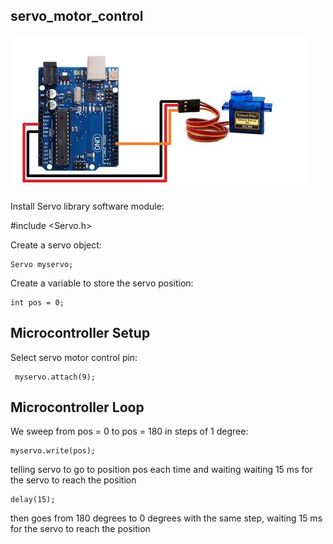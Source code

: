 ## servo_motor_control

![This is an image](./Servo.jpg)

Install Servo library software module: 

#include <Servo.h>

 Create a servo object:

    Servo myservo; 

 Create a variable to store the servo position:
 
    int pos = 0;   

## Microcontroller Setup 

 Select servo motor control pin: 

     myservo.attach(9); 

## Microcontroller Loop

We sweep from pos = 0 to pos = 180 in steps of 1 degree:

    myservo.write(pos);     

telling servo to go to position pos each time and waiting  waiting 15 ms for the servo to reach the position
  
    delay(15);                      
    
  then goes from 180 degrees to 0 degrees with the same step, waiting 15 ms for the servo to reach the position
    
